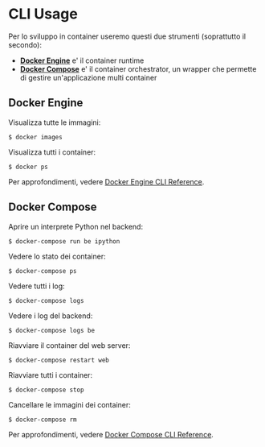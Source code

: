 # CLI Usage

Per lo sviluppo in container useremo questi due strumenti (soprattutto il secondo):

* [**Docker Engine**](https://www.docker.com/) e' il container runtime
* [**Docker Compose**](https://docs.docker.com/compose/) e' il container orchestrator, un wrapper che permette di gestire un'applicazione multi container

## Docker Engine

Visualizza tutte le immagini:

    $ docker images

Visualizza tutti i container:

    $ docker ps

Per approfondimenti, vedere [Docker Engine CLI Reference](https://docs.docker.com/docker/reference/commandline/cli/).

## Docker Compose

Aprire un interprete Python nel backend:

    $ docker-compose run be ipython

Vedere lo stato dei container:

    $ docker-compose ps

Vedere tutti i log:

    $ docker-compose logs

Vedere i log del backend:

    $ docker-compose logs be

Riavviare il container del web server:

    $ docker-compose restart web

Riavviare tutti i container:

    $ docker-compose stop

Cancellare le immagini dei container:

    $ docker-compose rm

Per approfondimenti, vedere [Docker Compose CLI Reference](https://docs.docker.com/compose/cli/).
